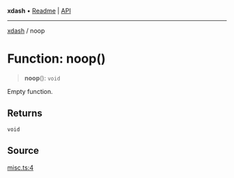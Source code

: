 **xdash** • [Readme](../README.md) \| [API](../globals.md)

***

[xdash](../README.md) / noop

# Function: noop()

> **noop**(): `void`

Empty function.

## Returns

`void`

## Source

[misc.ts:4](https://github.com/shtse8/xdash/blob/55c7e43/src/misc.ts#L4)
